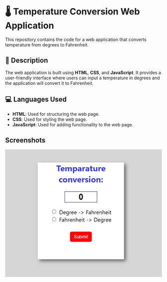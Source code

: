 # 🌡️ **Temperature Conversion Web Application**

This repository contains the code for a web application that converts temperature from degrees to Fahrenheit.

## 📝 **Description**

The web application is built using **HTML**, **CSS**, and **JavaScript**. It provides a user-friendly interface where users can input a temperature in degrees and the application will convert it to Fahrenheit.

## 💻 **Languages Used**

- **HTML**: Used for structuring the web page.
- **CSS**: Used for styling the web page.
- **JavaScript**: Used for adding functionality to the web page.

## Screenshots

![App Screenshot](https://github.com/sohan10012/JavaScript/blob/master/Screenshot.png)


